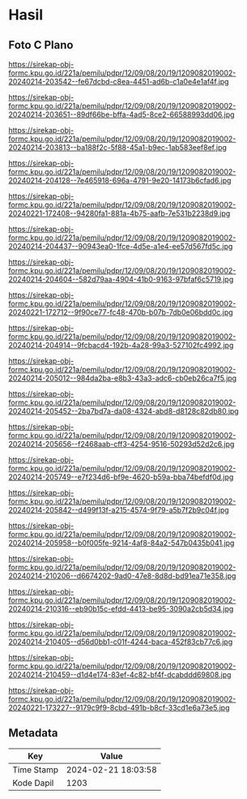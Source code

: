 # Hasil

## Foto C Plano

https://sirekap-obj-formc.kpu.go.id/221a/pemilu/pdpr/12/09/08/20/19/1209082019002-20240214-203542--fe67dcbd-c8ea-4451-ad6b-c1a0e4e1af4f.jpg

https://sirekap-obj-formc.kpu.go.id/221a/pemilu/pdpr/12/09/08/20/19/1209082019002-20240214-203651--89df66be-bffa-4ad5-8ce2-66588993dd06.jpg

https://sirekap-obj-formc.kpu.go.id/221a/pemilu/pdpr/12/09/08/20/19/1209082019002-20240214-203813--ba188f2c-5f88-45a1-b9ec-1ab583eef8ef.jpg

https://sirekap-obj-formc.kpu.go.id/221a/pemilu/pdpr/12/09/08/20/19/1209082019002-20240214-204128--7e465918-696a-4791-9e20-14173b6cfad6.jpg

https://sirekap-obj-formc.kpu.go.id/221a/pemilu/pdpr/12/09/08/20/19/1209082019002-20240221-172408--94280fa1-881a-4b75-aafb-7e531b2238d9.jpg

https://sirekap-obj-formc.kpu.go.id/221a/pemilu/pdpr/12/09/08/20/19/1209082019002-20240214-204437--90943ea0-1fce-4d5e-a1e4-ee57d567fd5c.jpg

https://sirekap-obj-formc.kpu.go.id/221a/pemilu/pdpr/12/09/08/20/19/1209082019002-20240214-204604--582d79aa-4904-41b0-9163-97bfaf6c5719.jpg

https://sirekap-obj-formc.kpu.go.id/221a/pemilu/pdpr/12/09/08/20/19/1209082019002-20240221-172712--9f90ce77-fc48-470b-b07b-7db0e06bdd0c.jpg

https://sirekap-obj-formc.kpu.go.id/221a/pemilu/pdpr/12/09/08/20/19/1209082019002-20240214-204914--9fcbacd4-192b-4a28-99a3-527102fc4992.jpg

https://sirekap-obj-formc.kpu.go.id/221a/pemilu/pdpr/12/09/08/20/19/1209082019002-20240214-205012--984da2ba-e8b3-43a3-adc6-cb0eb26ca7f5.jpg

https://sirekap-obj-formc.kpu.go.id/221a/pemilu/pdpr/12/09/08/20/19/1209082019002-20240214-205452--2ba7bd7a-da08-4324-abd8-d8128c82db80.jpg

https://sirekap-obj-formc.kpu.go.id/221a/pemilu/pdpr/12/09/08/20/19/1209082019002-20240214-205656--f2468aab-cff3-4254-9516-50293d52d2c6.jpg

https://sirekap-obj-formc.kpu.go.id/221a/pemilu/pdpr/12/09/08/20/19/1209082019002-20240214-205749--e7f234d6-bf9e-4620-b59a-bba74befdf0d.jpg

https://sirekap-obj-formc.kpu.go.id/221a/pemilu/pdpr/12/09/08/20/19/1209082019002-20240214-205842--d499f13f-a215-4574-9f79-a5b7f2b9c04f.jpg

https://sirekap-obj-formc.kpu.go.id/221a/pemilu/pdpr/12/09/08/20/19/1209082019002-20240214-205958--b0f005fe-9214-4af8-84a2-547b0435b041.jpg

https://sirekap-obj-formc.kpu.go.id/221a/pemilu/pdpr/12/09/08/20/19/1209082019002-20240214-210206--d6674202-9ad0-47e8-8d8d-bd91ea71e358.jpg

https://sirekap-obj-formc.kpu.go.id/221a/pemilu/pdpr/12/09/08/20/19/1209082019002-20240214-210316--eb90b15c-efdd-4413-be95-3090a2cb5d34.jpg

https://sirekap-obj-formc.kpu.go.id/221a/pemilu/pdpr/12/09/08/20/19/1209082019002-20240214-210405--d56d0bb1-c01f-4244-baca-452f83cb77c6.jpg

https://sirekap-obj-formc.kpu.go.id/221a/pemilu/pdpr/12/09/08/20/19/1209082019002-20240214-210459--d1d4e174-83ef-4c82-bf4f-dcabddd69808.jpg

https://sirekap-obj-formc.kpu.go.id/221a/pemilu/pdpr/12/09/08/20/19/1209082019002-20240221-173227--9179c9f9-8cbd-491b-b8cf-33cd1e6a73e5.jpg


## Metadata

| Key        | Value               |
| ---------- | ------------------- |
| Time Stamp | 2024-02-21 18:03:58 |
| Kode Dapil | 1203                |



